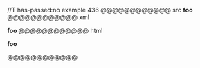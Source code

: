 //T has-passed:no
example 436
@@@@@@@@@@@@ src
__foo__
@@@@@@@@@@@@ xml
<?xml version="1.0" encoding="UTF-8"?>
<!DOCTYPE document SYSTEM "CommonMark.dtd">
<document xmlns="http://commonmark.org/xml/1.0">
  <paragraph>
    <strong>
      <text>foo</text>
    </strong>
  </paragraph>
</document>
@@@@@@@@@@@@ html
<p><strong>foo</strong></p>
@@@@@@@@@@@@
